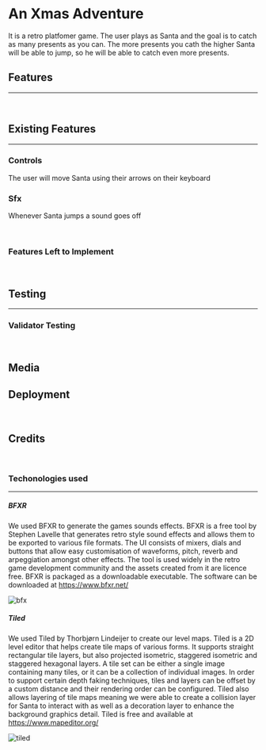 # An Xmas Adventure

It is a retro platfomer game. The user plays as Santa and the goal is to catch as many presents as you can. The more presents you cath the higher Santa will be able to jump, so he will be able to catch even more presents.

## Features
<hr>

<br>

## Existing Features
<hr>

### Controls
The user will move Santa using their arrows on their keyboard 
### Sfx
Whenever Santa jumps a sound goes off

<br>

### Features Left to Implement

<br>

## Testing
<hr>

### Validator Testing

<br>

## Media

## Deployment

<br>

## Credits

<br>

### Techonologies used
<hr>

##### BFXR
We used BFXR to generate the games sounds effects. BFXR is a free tool by Stephen Lavelle that generates retro style sound effects and allows them to be exported to various file formats. The UI consists of mixers, dials and buttons that allow easy customisation of waveforms, pitch, reverb and arpeggiation amongst other effects. The tool is used widely in the retro game development community and the assets created from it are licence free. BFXR is packaged as a downloadable executable.
The software can be downloaded at https://www.bfxr.net/

![bfx](An-Xmas-Adventure\assets\readme-template-master\media\bfx.png)

##### Tiled
We used Tiled by Thorbjørn Lindeijer to create our level maps. Tiled is a 2D level editor that helps create tile maps of various forms. It supports straight rectangular tile layers, but also projected isometric, staggered isometric and staggered hexagonal layers. A tile set can be either a single image containing many tiles, or it can be a collection of individual images. In order to support certain depth faking techniques, tiles and layers can be offset by a custom distance and their rendering order can be configured. Tiled also allows layering of tile maps meaning we were able to create a collision layer for Santa to interact with as well as a decoration layer to enhance the background graphics detail.
Tiled is free and available at https://www.mapeditor.org/

![tiled](An-Xmas-Adventure\assets\readme-template-master\media\tiled-img.png)
